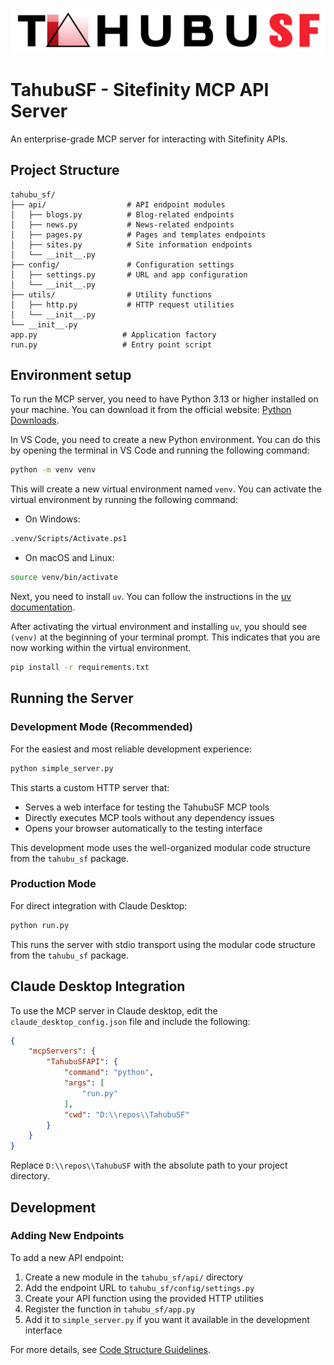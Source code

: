 ![TahubuSF](media/tahubusf-light.svg)

# TahubuSF - Sitefinity MCP API Server

An enterprise-grade MCP server for interacting with Sitefinity APIs.

## Project Structure

```
tahubu_sf/
├── api/                  # API endpoint modules
│   ├── blogs.py          # Blog-related endpoints
│   ├── news.py           # News-related endpoints
│   ├── pages.py          # Pages and templates endpoints
│   ├── sites.py          # Site information endpoints
│   └── __init__.py
├── config/               # Configuration settings
│   ├── settings.py       # URL and app configuration
│   └── __init__.py
├── utils/                # Utility functions
│   ├── http.py           # HTTP request utilities
│   └── __init__.py
└── __init__.py
app.py                   # Application factory
run.py                   # Entry point script
```

## Environment setup

To run the MCP server, you need to have Python 3.13 or higher installed on your machine. You can download it from the official website: [Python Downloads](https://www.python.org/downloads/).

In VS Code, you need to create a new Python environment. You can do this by opening the terminal in VS Code and running the following command:

```bash
python -m venv venv
```

This will create a new virtual environment named `venv`. You can activate the virtual environment by running the following command:

- On Windows:

```bash
.venv/Scripts/Activate.ps1
```

- On macOS and Linux:

```bash
source venv/bin/activate
```

Next, you need to install `uv`. You can follow the instructions in the [uv documentation](https://docs.astral.sh/uv/getting-started/installation/).

After activating the virtual environment and installing `uv`, you should see `(venv)` at the beginning of your terminal prompt. This indicates that you are now working within the virtual environment.

```bash
pip install -r requirements.txt
```

## Running the Server

### Development Mode (Recommended)

For the easiest and most reliable development experience:

```bash
python simple_server.py
```

This starts a custom HTTP server that:

- Serves a web interface for testing the TahubuSF MCP tools
- Directly executes MCP tools without any dependency issues
- Opens your browser automatically to the testing interface

This development mode uses the well-organized modular code structure from the `tahubu_sf` package.

### Production Mode

For direct integration with Claude Desktop:

```bash
python run.py
```

This runs the server with stdio transport using the modular code structure from the `tahubu_sf` package.

## Claude Desktop Integration

To use the MCP server in Claude desktop, edit the `claude_desktop_config.json` file and include the following:

```json
{
    "mcpServers": {
        "TahubuSFAPI": {
            "command": "python",
            "args": [
                "run.py"
            ],
            "cwd": "D:\\repos\\TahubuSF"
        }
    }
}
```

Replace `D:\\repos\\TahubuSF` with the absolute path to your project directory.

## Development

### Adding New Endpoints

To add a new API endpoint:

1. Create a new module in the `tahubu_sf/api/` directory
2. Add the endpoint URL to `tahubu_sf/config/settings.py`
3. Create your API function using the provided HTTP utilities
4. Register the function in `tahubu_sf/app.py`
5. Add it to `simple_server.py` if you want it available in the development interface

For more details, see [Code Structure Guidelines](docs/code_structure.md).
